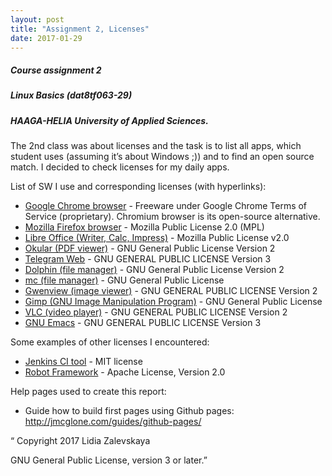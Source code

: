 ```yaml
---
layout: post
title: "Assignment 2, Licenses"
date: 2017-01-29
---
```


##### Course assignment 2

##### Linux Basics (dat8tf063-29)

##### HAAGA-HELIA University of Applied Sciences.
 
The 2nd class was about licenses and the task is to list all apps, which student uses (assuming it’s about Windows ;)) and to find an open source match. I decided to check licenses for my daily apps.

List of SW I use and corresponding licenses (with hyperlinks):

* [Google Chrome browser](https://en.wikipedia.org/wiki/Google_Chrome) - Freeware under Google Chrome Terms of Service (proprietary). Chromium browser is its open-source alternative.
* [Mozilla Firefox browser](https://en.wikipedia.org/wiki/Firefox) - Mozilla Public License 2.0 (MPL)
* [Libre Office (Writer, Calc, Impress)](https://www.libreoffice.org/about-us/licenses/) - Mozilla Public License v2.0
* [Okular (PDF viewer)](https://github.com/KDE/okular/blob/master/COPYING) - GNU General Public License Version 2
* [Telegram Web](https://github.com/zhukov/webogram/blob/master/LICENSE) - GNU GENERAL PUBLIC LICENSE Version 3
* [Dolphin (file manager)](https://userbase.kde.org/Dolphin) - GNU General Public License Version 2
* [mc (file manager)](https://github.com/MidnightCommander/mc) - GNU General Public License
* [Gwenview (image viewer)](https://cgit.kde.org/gwenview.git/tree/COPYING) - GNU GENERAL PUBLIC LICENSE Version 2
* [Gimp (GNU Image Manipulation Program)](https://www.gimp.org/about/) - GNU General Public License
* [VLC (video player)](http://www.videolan.org/contribute.html) - GNU GENERAL PUBLIC LICENSE Version 2
* [GNU Emacs](https://www.gnu.org/software/emacs/) - GNU GENERAL PUBLIC LICENSE Version 3


Some examples of other licenses I encountered:

* [Jenkins CI tool](https://jenkins.io/license/) - MIT license
* [Robot Framework](https://github.com/robotframework/robotframework/blob/master/LICENSE.txt) - Apache License, Version 2.0


Help pages used to create this report:

* Guide how to build first pages using Github pages: <http://jmcglone.com/guides/github-pages/>



“ Copyright 2017 Lidia Zalevskaya

   GNU General Public License, version 3 or later.”

